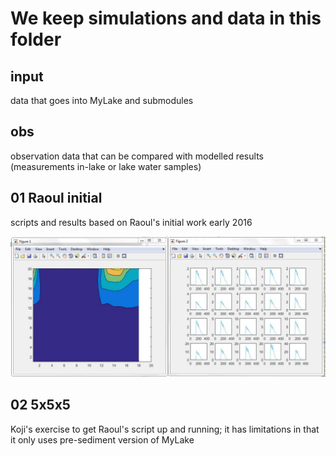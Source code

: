 # We keep simulations and data in this folder

## input

data that goes into MyLake and submodules

## obs

observation data that can be compared with modelled results (measurements in-lake or lake water samples)

## 01 Raoul initial

scripts and results based on Raoul's initial work early 2016

![](01_Raoul_original/output/2_figures_generated.JPG)

## 02 5x5x5

Koji's exercise to get Raoul's script up and running; it has limitations in that it only uses pre-sediment version of MyLake


